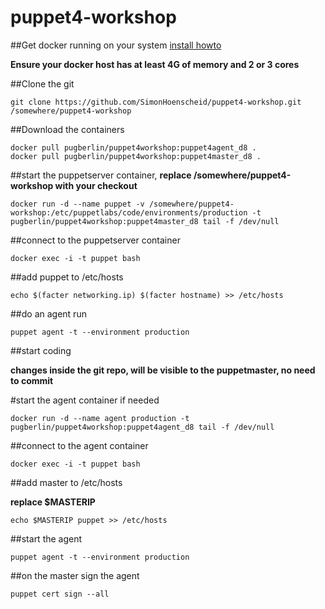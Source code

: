 # puppet4-workshop

##Get docker running on your system
[install howto](https://docs.docker.com/engine/installation/)

**Ensure your docker host has at least 4G of memory and 2 or 3 cores**

##Clone the git

	git clone https://github.com/SimonHoenscheid/puppet4-workshop.git /somewhere/puppet4-workshop

##Download the containers
	
	docker pull pugberlin/puppet4workshop:puppet4agent_d8 .
	docker pull pugberlin/puppet4workshop:puppet4master_d8 .

##start the puppetserver container, 
**replace /somewhere/puppet4-workshop with your checkout**

	docker run -d --name puppet -v /somewhere/puppet4-workshop:/etc/puppetlabs/code/environments/production -t pugberlin/puppet4workshop:puppet4master_d8 tail -f /dev/null

##connect to the puppetserver container

	docker exec -i -t puppet bash

##add puppet to /etc/hosts 

	echo $(facter networking.ip) $(facter hostname) >> /etc/hosts

##do an agent run

	puppet agent -t --environment production


##start coding 

**changes inside the git repo, will be visible to the puppetmaster, no need to commit**

#start the agent container if needed

	docker run -d --name agent production -t pugberlin/puppet4workshop:puppet4agent_d8 tail -f /dev/null

##connect to the agent container

	docker exec -i -t puppet bash

##add master to /etc/hosts

**replace $MASTERIP**

	echo $MASTERIP puppet >> /etc/hosts

##start the agent

	puppet agent -t --environment production


##on the master sign the agent

	puppet cert sign --all